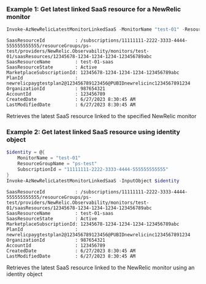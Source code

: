 ### Example 1: Get latest linked SaaS resource for a NewRelic monitor
```powershell
Invoke-AzNewRelicLatestMonitorLinkedSaaS -MonitorName "test-01" -ResourceGroupName "ps-test"
```

```output
SaasResourceId           : /subscriptions/11111111-2222-3333-4444-555555555555/resourceGroups/ps-test/providers/NewRelic.Observability/monitors/test-01/saasResources/12345678-1234-1234-1234-123456789abc
SaasResourceName         : test-01-saas
SaasResourceState        : Active
MarketplaceSubscriptionId: 12345678-1234-1234-1234-123456789abc
PlanId                   : newrelicpaygtestplan2@123456789123456@PUBIDnewrelicinc1234567891234
OrganizationId           : 987654321
AccountId                : 123456789
CreatedDate              : 6/27/2023 8:30:45 AM
LastModifiedDate         : 6/27/2023 8:30:45 AM
```

Retrieves the latest SaaS resource linked to the specified NewRelic monitor

### Example 2: Get latest linked SaaS resource using identity object
```powershell
$identity = @{
    MonitorName = "test-01"
    ResourceGroupName = "ps-test"
    SubscriptionId = "11111111-2222-3333-4444-555555555555"
}
Invoke-AzNewRelicLatestMonitorLinkedSaaS -InputObject $identity
```

```output
SaasResourceId           : /subscriptions/11111111-2222-3333-4444-555555555555/resourceGroups/ps-test/providers/NewRelic.Observability/monitors/test-01/saasResources/12345678-1234-1234-1234-123456789abc
SaasResourceName         : test-01-saas
SaasResourceState        : Active
MarketplaceSubscriptionId: 12345678-1234-1234-1234-123456789abc
PlanId                   : newrelicpaygtestplan2@123456789123456@PUBIDnewrelicinc1234567891234
OrganizationId           : 987654321
AccountId                : 123456789
CreatedDate              : 6/27/2023 8:30:45 AM
LastModifiedDate         : 6/27/2023 8:30:45 AM
```

Retrieves the latest SaaS resource linked to the NewRelic monitor using an identity object

